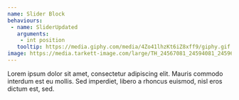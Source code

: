 ```yaml
---
name: Slider Block
behaviours:
 - name: SliderUpdated
   arguments:
    - int position
   tooltip: https://media.giphy.com/media/4Zo41lhzKt6iZ8xff9/giphy.gif
image: https://media.tarkett-image.com/large/TH_24567081_24594081_24596081_24601081_24563081_24565081_24588081_001.jpg
---
```

Lorem ipsum dolor sit amet, consectetur adipiscing elit. Mauris commodo interdum est eu mollis. Sed imperdiet, libero a rhoncus euismod, nisl eros dictum est, sed.
